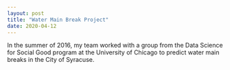 ```yaml
---
layout: post
title: "Water Main Break Project"
date: 2020-04-12
---
```


In the summer of 2016, my team worked with a group from the Data Science for Social Good program at the University of Chicago to predict water main breaks in the City of Syracuse.